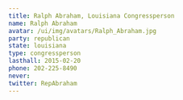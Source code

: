 ```yaml
---
title: Ralph Abraham, Louisiana Congressperson
name: Ralph Abraham
avatar: /ui/img/avatars/Ralph_Abraham.jpg
party: republican
state: louisiana
type: congressperson
lasthall: 2015-02-20
phone: 202-225-8490
never: 
twitter: RepAbraham
---
```

